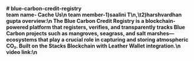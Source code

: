 <b># blue-carbon-credit-registry<br>
team name- Cache Us\n
team member-1)saalini T\n,\t2)harshvardhan gupta
overview:\n
The Blue Carbon Credit Registry is a blockchain-powered platform that registers, verifies, and transparently tracks Blue Carbon projects such as mangroves, seagrass, and salt marshes—ecosystems that play a crucial role in capturing and storing atmospheric CO₂.  Built on the Stacks Blockchain with Leather Wallet integration.\n
video link:\n
